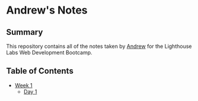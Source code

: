 # Andrew's Notes

## Summary
This repository contains all of the notes taken by [Andrew](https://github.com/andyku25) for the Lighthouse Labs Web Development Bootcamp.

## Table of Contents
* [Week 1](/Week_1)
  * [Day 1](/Week_1/Day_1)